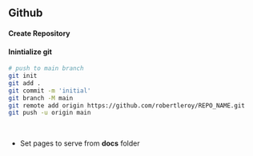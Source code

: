 ## Github

#### Create Repository

#### Inintialize git
``` bash
# push to main branch
git init
git add .
git commit -m 'initial'
git branch -M main
git remote add origin https://github.com/robertleroy/REPO_NAME.git
git push -u origin main
```

<br>  

* Set pages to serve from **docs** folder